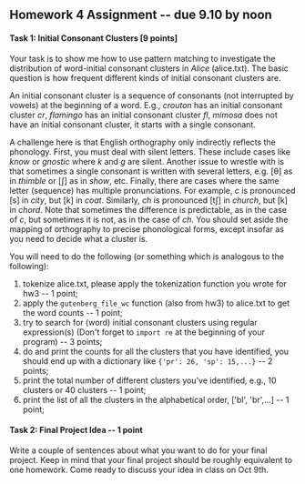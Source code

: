 ## Homework 4 Assignment -- due 9.10 by noon

#### Task 1: Initial Consonant Clusters \[9 points\]

Your task is to show me how to use pattern matching to investigate the distribution of
word-initial consonant clusters in *Alice* (alice.txt). The basic question is how frequent different
kinds of initial consonant clusters are. 

An initial consonant cluster is a sequence of consonants (not interrupted by vowels) at the beginning of a word.
E.g., *crouton* has an initial consonant cluster *cr*, *flamingo* has an initial consonant cluster *fl*, 
*mimosa* does not have an initial consonant cluster, it starts with a single consonant. 

A challenge here is that English orthography only indirectly reflects the phonology.
First, you must deal with silent letters. These include cases like *know* or *gnostic* where *k* and
*g* are silent. Another issue to wrestle with is that sometimes a single consonant
is written with several letters, e.g. [θ] as in *thimble* or [ʃ] as in *show*, etc. Finally,
there are cases where the same letter (sequence) has multiple pronunciations. For
example, *c* is pronounced [s] in *city*, but [k] in *coat*. Similarly, *ch* is pronounced [tʃ]
in *church*, but [k] in *chord*. Note that sometimes the difference is predictable, as in
the case of *c*, but sometimes it is not, as in the case of *ch*. You should set aside
the mapping of orthography to precise phonological forms, except insofar as you
need to decide what a cluster is.

You will need to do the following (or something which is analogous to the following):

1. tokenize alice.txt, please apply the tokenization function you wrote for hw3 -- 1 point;
2. apply the `gutenberg_file_wc` function (also from hw3) to alice.txt to get the word counts -- 1 point;
3. try to search for (word) initial consonant clusters using regular expression(s) (Don't forget to `import re` at the beginning of your program) -- 3 points;
4. do and print the counts for all the clusters that you have identified, you should end up with a dictionary like `{'pr': 26, 'sp': 15,...}` -- 2 points; 
5. print the total number of different clusters you've identified, e.g., 10 clusters or 40 clusters -- 1 point;
6. print the list of all the clusters in the alphabetical order, ['bl', 'br',...] -- 1 point;

#### Task 2: Final Project Idea -- 1 point

Write a couple of sentences about what you want to do for your final project. Keep in mind that your final project should be roughly equivalent to one homework. Come ready to discuss your idea in class on Oct 9th.
